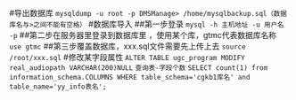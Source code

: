 #导出数据库
`mysqldump -u root -p DMSManage> /home/mysqlbackup.sql（数据库名与>之间不能有空格）`
#数据库导入
##第一步登录
`mysql -h 主机地址 -u 用户名 -p`
##第二步在服务器里登录到数据库里 ，使用某个库，gtmc代表数据库名称
`use gtmc`
##第三步覆盖数据库，xxx.sql文件需要先上传上去
`source /root/xxx.sql`
#修改某字段属性
`ALTER TABLE ugc_program MODIFY real_audiopath VARCHAR(200)NULL`
`查询表-字段个数`
`SELECT count(1) from information_schema.COLUMNS WHERE table_schema='cgkb1库名' and table_name='yy_info表名';`

